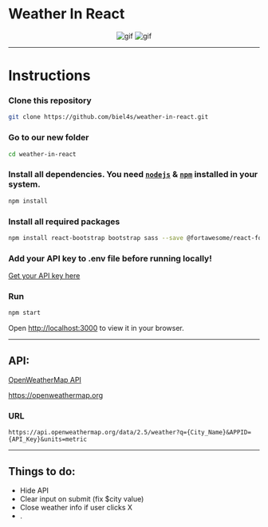 # Weather In React

<p align="center">
  <img src="https://i.imgur.com/e7uOqZx.gif" alt="gif" />
  <img src="https://i.imgur.com/OneUtFR.png" alt="gif" />
</p>

---
# Instructions

### Clone this repository

```bash 
git clone https://github.com/biel4s/weather-in-react.git
```

### Go to our new folder

```bash 
cd weather-in-react
```

### Install all dependencies. You need [`nodejs`](https://nodejs.org/en/) & [`npm`](https://www.npmjs.com/) installed in your system.

```bash
npm install
```

### Install all required packages 
  
```bash 
npm install react-bootstrap bootstrap sass --save @fortawesome/react-fontawesome --save @fortawesome/fontawesome-free-solid
```

### Add your API key to .env file before running locally!
[Get your API key here](https://home.openweathermap.org/api_keys)
### Run

```bash
npm start
```
Open [http://localhost:3000](http://localhost:3000) to view it in your browser.

---

## API:
  [OpenWeatherMap API](https://openweathermap.org)
  
  https://openweathermap.org
  
### URL 
```
https://api.openweathermap.org/data/2.5/weather?q={City_Name}&APPID={API_Key}&units=metric
```

---

## Things to do:

- Hide API
- Clear input on submit (fix $city value)
- Close weather info if user clicks X
- .
